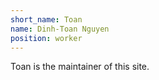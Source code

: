 ```yaml
---
short_name: Toan
name: Dinh-Toan Nguyen
position: worker
---
```


Toan is the maintainer of this site.